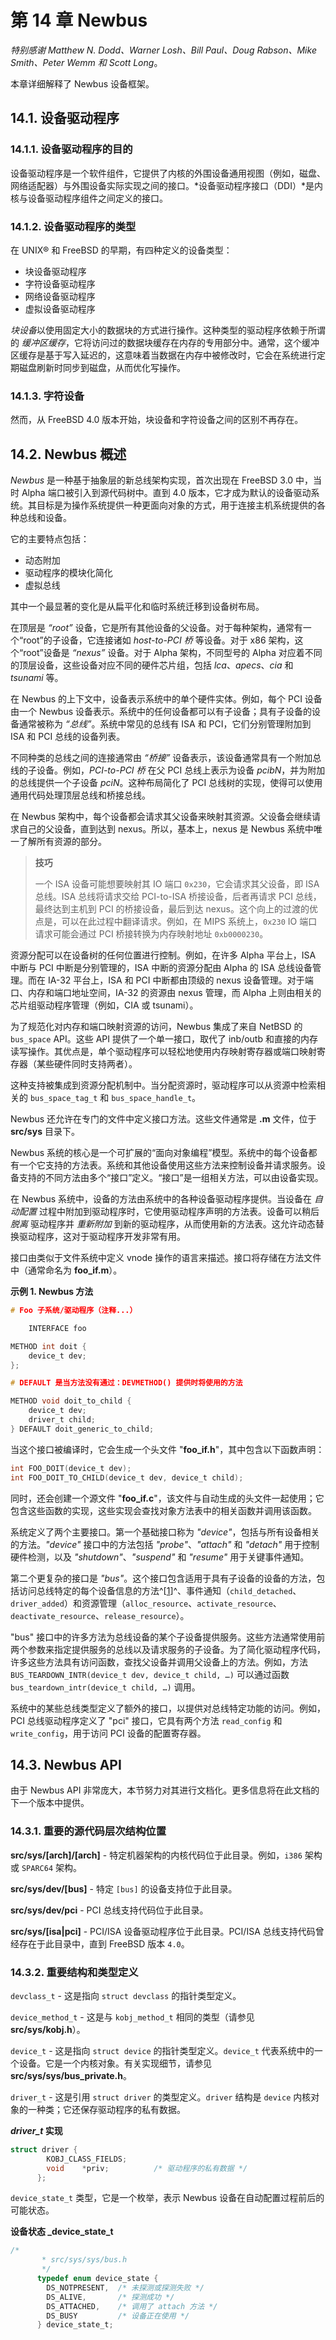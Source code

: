 # 第 14 章 Newbus

*特别感谢 Matthew N. Dodd、Warner Losh、Bill Paul、Doug Rabson、Mike Smith、Peter Wemm 和 Scott Long*。

本章详细解释了 Newbus 设备框架。

## 14.1. 设备驱动程序

### 14.1.1. 设备驱动程序的目的

设备驱动程序是一个软件组件，它提供了内核的外围设备通用视图（例如，磁盘、网络适配器）与外围设备实际实现之间的接口。\*设备驱动程序接口（DDI）\*是内核与设备驱动程序组件之间定义的接口。

### 14.1.2. 设备驱动程序的类型

在 UNIX® 和 FreeBSD 的早期，有四种定义的设备类型：

* 块设备驱动程序
* 字符设备驱动程序
* 网络设备驱动程序
* 虚拟设备驱动程序

*块设备*以使用固定大小的数据块的方式进行操作。这种类型的驱动程序依赖于所谓的 *缓冲区缓存*，它将访问过的数据块缓存在内存的专用部分中。通常，这个缓冲区缓存是基于写入延迟的，这意味着当数据在内存中被修改时，它会在系统进行定期磁盘刷新时同步到磁盘，从而优化写操作。

### 14.1.3. 字符设备

然而，从 FreeBSD 4.0 版本开始，块设备和字符设备之间的区别不再存在。

## 14.2. Newbus 概述

*Newbus* 是一种基于抽象层的新总线架构实现，首次出现在 FreeBSD 3.0 中，当时 Alpha 端口被引入到源代码树中。直到 4.0 版本，它才成为默认的设备驱动系统。其目标是为操作系统提供一种更面向对象的方式，用于连接主机系统提供的各种总线和设备。

它的主要特点包括：

* 动态附加
* 驱动程序的模块化简化
* 虚拟总线

其中一个最显著的变化是从扁平化和临时系统迁移到设备树布局。

在顶层是 *“root”* 设备，它是所有其他设备的父设备。对于每种架构，通常有一个“root”的子设备，它连接诸如 *host-to-PCI 桥* 等设备。对于 x86 架构，这个“root”设备是 *“nexus”* 设备。对于 Alpha 架构，不同型号的 Alpha 对应着不同的顶层设备，这些设备对应不同的硬件芯片组，包括 *lca*、*apecs*、*cia* 和 *tsunami* 等。

在 Newbus 的上下文中，设备表示系统中的单个硬件实体。例如，每个 PCI 设备由一个 Newbus 设备表示。系统中的任何设备都可以有子设备；具有子设备的设备通常被称为 *“总线”*。系统中常见的总线有 ISA 和 PCI，它们分别管理附加到 ISA 和 PCI 总线的设备列表。

不同种类的总线之间的连接通常由 *“桥接”* 设备表示，该设备通常具有一个附加总线的子设备。例如，*PCI-to-PCI 桥* 在父 PCI 总线上表示为设备 *pcibN*，并为附加的总线提供一个子设备 *pciN*。这种布局简化了 PCI 总线树的实现，使得可以使用通用代码处理顶层总线和桥接总线。

在 Newbus 架构中，每个设备都会请求其父设备来映射其资源。父设备会继续请求自己的父设备，直到达到 nexus。所以，基本上，nexus 是 Newbus 系统中唯一了解所有资源的部分。

>**技巧**
>
>一个 ISA 设备可能想要映射其 IO 端口 `0x230`，它会请求其父设备，即 ISA 总线。ISA 总线将请求交给 PCI-to-ISA 桥接设备，后者再请求 PCI 总线，最终达到主机到 PCI 的桥接设备，最后到达 nexus。这个向上的过渡的优点是，可以在此过程中翻译请求。例如，在 MIPS 系统上，`0x230` IO 端口请求可能会通过 PCI 桥接转换为内存映射地址 `0xb0000230`。

资源分配可以在设备树的任何位置进行控制。例如，在许多 Alpha 平台上，ISA 中断与 PCI 中断是分别管理的，ISA 中断的资源分配由 Alpha 的 ISA 总线设备管理。而在 IA-32 平台上，ISA 和 PCI 中断都由顶级的 nexus 设备管理。对于端口、内存和端口地址空间，IA-32 的资源由 nexus 管理，而 Alpha 上则由相关的芯片组驱动程序管理（例如，CIA 或 tsunami）。

为了规范化对内存和端口映射资源的访问，Newbus 集成了来自 NetBSD 的 `bus_space` API。这些 API 提供了一个单一接口，取代了 inb/outb 和直接的内存读写操作。其优点是，单个驱动程序可以轻松地使用内存映射寄存器或端口映射寄存器（某些硬件同时支持两者）。

这种支持被集成到资源分配机制中。当分配资源时，驱动程序可以从资源中检索相关的 `bus_space_tag_t` 和 `bus_space_handle_t`。

Newbus 还允许在专门的文件中定义接口方法。这些文件通常是 **.m** 文件，位于 **src/sys** 目录下。

Newbus 系统的核心是一个可扩展的“面向对象编程”模型。系统中的每个设备都有一个它支持的方法表。系统和其他设备使用这些方法来控制设备并请求服务。设备支持的不同方法由多个“接口”定义。“接口”是一组相关方法，可以由设备实现。

在 Newbus 系统中，设备的方法由系统中的各种设备驱动程序提供。当设备在 *自动配置* 过程中附加到驱动程序时，它使用驱动程序声明的方法表。设备可以稍后 *脱离* 驱动程序并 *重新附加* 到新的驱动程序，从而使用新的方法表。这允许动态替换驱动程序，这对于驱动程序开发非常有用。

接口由类似于文件系统中定义 vnode 操作的语言来描述。接口将存储在方法文件中（通常命名为 **foo\_if.m**）。

**示例 1. Newbus 方法**

```c
# Foo 子系统/驱动程序（注释...）

    INTERFACE foo

METHOD int doit {
    device_t dev;
};

# DEFAULT 是当方法没有通过：DEVMETHOD() 提供时将使用的方法

METHOD void doit_to_child {
    device_t dev;
    driver_t child;
} DEFAULT doit_generic_to_child;
```

当这个接口被编译时，它会生成一个头文件 "**foo\_if.h**"，其中包含以下函数声明：

```c
int FOO_DOIT(device_t dev);
int FOO_DOIT_TO_CHILD(device_t dev, device_t child);
```

同时，还会创建一个源文件 "**foo\_if.c**"，该文件与自动生成的头文件一起使用；它包含这些函数的实现，这些实现会查找对象方法表中的相关函数并调用该函数。

系统定义了两个主要接口。第一个基础接口称为 *"device"*，包括与所有设备相关的方法。*"device"* 接口中的方法包括 *"probe"*、*"attach"* 和 *"detach"* 用于控制硬件检测，以及 *"shutdown"*、*"suspend"* 和 *"resume"* 用于关键事件通知。

第二个更复杂的接口是 *"bus"*。这个接口包含适用于具有子设备的设备的方法，包括访问总线特定的每个设备信息的方法^\[[1](https://docs.freebsd.org/en/books/arch-handbook/newbus/#_footnotedef_1 "查看脚注")]^、事件通知（`child_detached`、`driver_added`）和资源管理（`alloc_resource`、`activate_resource`、`deactivate_resource`、`release_resource`）。

"bus" 接口中的许多方法为总线设备的某个子设备提供服务。这些方法通常使用前两个参数来指定提供服务的总线以及请求服务的子设备。为了简化驱动程序代码，许多这些方法具有访问函数，查找父设备并调用父设备上的方法。例如，方法 `BUS_TEARDOWN_INTR(device_t dev, device_t child, …)` 可以通过函数 `bus_teardown_intr(device_t child, …)` 调用。

系统中的某些总线类型定义了额外的接口，以提供对总线特定功能的访问。例如，PCI 总线驱动程序定义了 "pci" 接口，它具有两个方法 `read_config` 和 `write_config`，用于访问 PCI 设备的配置寄存器。

## 14.3. Newbus API

由于 Newbus API 非常庞大，本节努力对其进行文档化。更多信息将在此文档的下一个版本中提供。

### 14.3.1. 重要的源代码层次结构位置

**src/sys/\[arch]/\[arch]** - 特定机器架构的内核代码位于此目录。例如，`i386` 架构或 `SPARC64` 架构。

**src/sys/dev/\[bus]** - 特定 `[bus]` 的设备支持位于此目录。

**src/sys/dev/pci** - PCI 总线支持代码位于此目录。

**src/sys/\[isa|pci]** - PCI/ISA 设备驱动程序位于此目录。PCI/ISA 总线支持代码曾经存在于此目录中，直到 FreeBSD 版本 `4.0`。

### 14.3.2. 重要结构和类型定义

`devclass_t` - 这是指向 `struct devclass` 的指针类型定义。

`device_method_t` - 这是与 `kobj_method_t` 相同的类型（请参见 **src/sys/kobj.h**）。

`device_t` - 这是指向 `struct device` 的指针类型定义。`device_t` 代表系统中的一个设备。它是一个内核对象。有关实现细节，请参见 **src/sys/sys/bus\_private.h**。

`driver_t` - 这是引用 `struct driver` 的类型定义。`driver` 结构是 `device` 内核对象的一种类；它还保存驱动程序的私有数据。

***driver\_t* 实现**

```c
struct driver {
		KOBJ_CLASS_FIELDS;
		void	*priv;			/* 驱动程序的私有数据 */
	  };
```

`device_state_t` 类型，它是一个枚举，表示 Newbus 设备在自动配置过程前后的可能状态。

**设备状态 \_device\_state\_t**

```c
/*
	   * src/sys/sys/bus.h
	   */
	  typedef enum device_state {
		DS_NOTPRESENT,	/* 未探测或探测失败 */
		DS_ALIVE,		/* 探测成功 */
		DS_ATTACHED,	/* 调用了 attach 方法 */
		DS_BUSY			/* 设备正在使用 */
	  } device_state_t;
```
